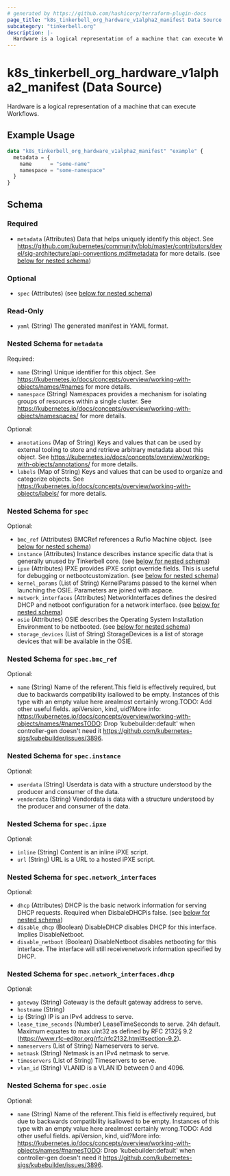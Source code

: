 ```yaml
---
# generated by https://github.com/hashicorp/terraform-plugin-docs
page_title: "k8s_tinkerbell_org_hardware_v1alpha2_manifest Data Source - terraform-provider-k8s"
subcategory: "tinkerbell.org"
description: |-
  Hardware is a logical representation of a machine that can execute Workflows.
---
```


# k8s_tinkerbell_org_hardware_v1alpha2_manifest (Data Source)

Hardware is a logical representation of a machine that can execute Workflows.

## Example Usage

```terraform
data "k8s_tinkerbell_org_hardware_v1alpha2_manifest" "example" {
  metadata = {
    name      = "some-name"
    namespace = "some-namespace"
  }
}
```

<!-- schema generated by tfplugindocs -->
## Schema

### Required

- `metadata` (Attributes) Data that helps uniquely identify this object. See https://github.com/kubernetes/community/blob/master/contributors/devel/sig-architecture/api-conventions.md#metadata for more details. (see [below for nested schema](#nestedatt--metadata))

### Optional

- `spec` (Attributes) (see [below for nested schema](#nestedatt--spec))

### Read-Only

- `yaml` (String) The generated manifest in YAML format.

<a id="nestedatt--metadata"></a>
### Nested Schema for `metadata`

Required:

- `name` (String) Unique identifier for this object. See https://kubernetes.io/docs/concepts/overview/working-with-objects/names/#names for more details.
- `namespace` (String) Namespaces provides a mechanism for isolating groups of resources within a single cluster. See https://kubernetes.io/docs/concepts/overview/working-with-objects/namespaces/ for more details.

Optional:

- `annotations` (Map of String) Keys and values that can be used by external tooling to store and retrieve arbitrary metadata about this object. See https://kubernetes.io/docs/concepts/overview/working-with-objects/annotations/ for more details.
- `labels` (Map of String) Keys and values that can be used to organize and categorize objects. See https://kubernetes.io/docs/concepts/overview/working-with-objects/labels/ for more details.


<a id="nestedatt--spec"></a>
### Nested Schema for `spec`

Optional:

- `bmc_ref` (Attributes) BMCRef references a Rufio Machine object. (see [below for nested schema](#nestedatt--spec--bmc_ref))
- `instance` (Attributes) Instance describes instance specific data that is generally unused by Tinkerbell core. (see [below for nested schema](#nestedatt--spec--instance))
- `ipxe` (Attributes) IPXE provides iPXE script override fields. This is useful for debugging or netbootcustomization. (see [below for nested schema](#nestedatt--spec--ipxe))
- `kernel_params` (List of String) KernelParams passed to the kernel when launching the OSIE. Parameters are joined with aspace.
- `network_interfaces` (Attributes) NetworkInterfaces defines the desired DHCP and netboot configuration for a network interface. (see [below for nested schema](#nestedatt--spec--network_interfaces))
- `osie` (Attributes) OSIE describes the Operating System Installation Environment to be netbooted. (see [below for nested schema](#nestedatt--spec--osie))
- `storage_devices` (List of String) StorageDevices is a list of storage devices that will be available in the OSIE.

<a id="nestedatt--spec--bmc_ref"></a>
### Nested Schema for `spec.bmc_ref`

Optional:

- `name` (String) Name of the referent.This field is effectively required, but due to backwards compatibility isallowed to be empty. Instances of this type with an empty value here arealmost certainly wrong.TODO: Add other useful fields. apiVersion, kind, uid?More info: https://kubernetes.io/docs/concepts/overview/working-with-objects/names/#namesTODO: Drop 'kubebuilder:default' when controller-gen doesn't need it https://github.com/kubernetes-sigs/kubebuilder/issues/3896.


<a id="nestedatt--spec--instance"></a>
### Nested Schema for `spec.instance`

Optional:

- `userdata` (String) Userdata is data with a structure understood by the producer and consumer of the data.
- `vendordata` (String) Vendordata is data with a structure understood by the producer and consumer of the data.


<a id="nestedatt--spec--ipxe"></a>
### Nested Schema for `spec.ipxe`

Optional:

- `inline` (String) Content is an inline iPXE script.
- `url` (String) URL is a URL to a hosted iPXE script.


<a id="nestedatt--spec--network_interfaces"></a>
### Nested Schema for `spec.network_interfaces`

Optional:

- `dhcp` (Attributes) DHCP is the basic network information for serving DHCP requests. Required when DisbaleDHCPis false. (see [below for nested schema](#nestedatt--spec--network_interfaces--dhcp))
- `disable_dhcp` (Boolean) DisableDHCP disables DHCP for this interface. Implies DisableNetboot.
- `disable_netboot` (Boolean) DisableNetboot disables netbooting for this interface. The interface will still receivenetwork information specified by DHCP.

<a id="nestedatt--spec--network_interfaces--dhcp"></a>
### Nested Schema for `spec.network_interfaces.dhcp`

Optional:

- `gateway` (String) Gateway is the default gateway address to serve.
- `hostname` (String)
- `ip` (String) IP is an IPv4 address to serve.
- `lease_time_seconds` (Number) LeaseTimeSeconds to serve. 24h default. Maximum equates to max uint32 as defined by RFC 2132§ 9.2 (https://www.rfc-editor.org/rfc/rfc2132.html#section-9.2).
- `nameservers` (List of String) Nameservers to serve.
- `netmask` (String) Netmask is an IPv4 netmask to serve.
- `timeservers` (List of String) Timeservers to serve.
- `vlan_id` (String) VLANID is a VLAN ID between 0 and 4096.



<a id="nestedatt--spec--osie"></a>
### Nested Schema for `spec.osie`

Optional:

- `name` (String) Name of the referent.This field is effectively required, but due to backwards compatibility isallowed to be empty. Instances of this type with an empty value here arealmost certainly wrong.TODO: Add other useful fields. apiVersion, kind, uid?More info: https://kubernetes.io/docs/concepts/overview/working-with-objects/names/#namesTODO: Drop 'kubebuilder:default' when controller-gen doesn't need it https://github.com/kubernetes-sigs/kubebuilder/issues/3896.

